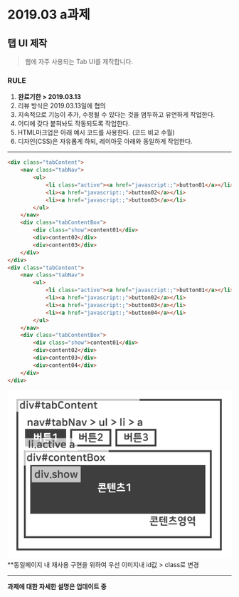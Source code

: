 # 2019.03 a과제
## 탭 UI 제작

> 웹에 자주 사용되는 Tab UI를 제작합니다.

### RULE
1. **완료기한 > 2019.03.13**
2. 리뷰 방식은 2019.03.13일에 협의
3. 지속적으로 기능이 추가, 수정될 수 있다는 것을 염두하고 유연하게 작업한다.
4. 어디에 갖다 붙혀놔도 작동되도록 작업한다.
5. HTML마크업은 아래 예시 코드를 사용한다. (코드 비교 수월)
6. 디자인(CSS)은 자유롭게 하되, 레이아웃 아래와 동일하게 작업한다.

***

```html
<div class="tabContent">
    <nav class="tabNav">
        <ul>
            <li class="active"><a href="javascript:;">button01</a></li>
            <li><a href="javascript:;">button02</a></li>
            <li><a href="javascript:;">button03</a></li>
        </ul>
    </nav>
    <div class="tabContentBox">
        <div class="show">content01</div>
        <div>content02</div>
        <div>content03</div>
    </div>
</div>
<div class="tabContent">
    <nav class="tabNav">
        <ul>
            <li class="active"><a href="javascript:;">button01</a></li>
            <li><a href="javascript:;">button02</a></li>
            <li><a href="javascript:;">button03</a></li>
            <li><a href="javascript:;">button04</a></li>
        </ul>
    </nav>
    <div class="tabContentBox">
        <div class="show">content01</div>
        <div>content02</div>
        <div>content03</div>
        <div>content04</div>
    </div>
</div>
```

![탭UI설명](./201903a_.gif)  
**동일페이지 내 재사용 구현을 위하여 우선 이미지내 id값 > class로 변경

***

__과제에 대한 자세한 설명은 업데이트 중__
  
